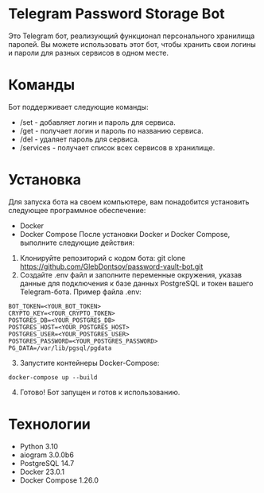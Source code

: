 # Telegram Password Storage Bot
Это Telegram бот, реализующий функционал персонального хранилища паролей. Вы можете использовать этот бот, чтобы хранить свои логины и пароли для разных сервисов в одном месте.

# Команды
Бот поддерживает следующие команды:
- /set - добавляет логин и пароль для сервиса.
- /get - получает логин и пароль по названию сервиса.
- /del - удаляет пароль для сервиса.
- /services - получает список всех сервисов в хранилище.

# Установка
Для запуска бота на своем компьютере, вам понадобится установить следующее программное обеспечение:
- Docker
- Docker Compose
После установки Docker и Docker Compose, выполните следующие действия:
1. Клонируйте репозиторий с кодом бота: git clone https://github.com/GlebDontsov/password-vault-bot.git
2. Создайте .env файл и заполните переменные окружения, указав данные для подключения к базе данных PostgreSQL и токен вашего Telegram-бота. Пример файла .env:
```
BOT_TOKEN=<YOUR_BOT_TOKEN>
CRYPTO_KEY=<YOUR_CRYPTO_TOKEN>
POSTGRES_DB=<YOUR_POSTGRES_DB>
POSTGRES_HOST=<YOUR_POSTGRES_HOST>
POSTGRES_USER=<YOUR_POSTGRES_USER>
POSTGRES_PASSWORD=<YOUR_POSTGRES_PASSWORD>
PG_DATA=/var/lib/pgsql/pgdata
```
3. Запустите контейнеры Docker-Compose: 
```
docker-compose up --build
```
4. Готово! Бот запущен и готов к использованию.

# Технологии
- Python 3.10
- aiogram 3.0.0b6
- PostgreSQL 14.7
- Docker 23.0.1
- Docker Compose 1.26.0
